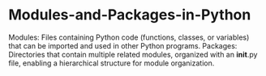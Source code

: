 # Modules-and-Packages-in-Python
Modules: Files containing Python code (functions, classes, or variables) that can be imported and used in other Python programs. Packages: Directories that contain multiple related modules, organized with an __init__.py file, enabling a hierarchical structure for module organization.
